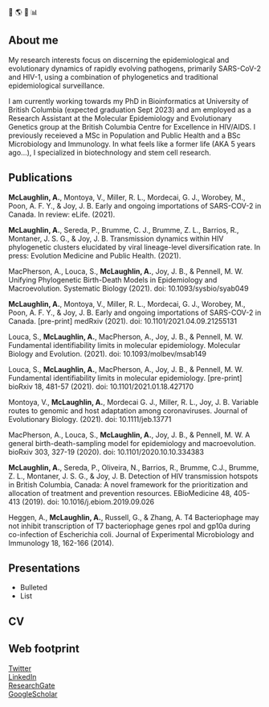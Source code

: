 :microbe:   :earth_americas:   :floppy_disk:   :bar_chart:	

## About me
My research interests focus on discerning the epidemiological and evolutionary dynamics of rapidly evolving pathogens, primarily SARS-CoV-2 and HIV-1, using a combination of phylogenetics and traditional epidemiological surveillance. 

I am currently working towards my PhD in Bioinformatics at University of British Columbia (expected graduation Sept 2023) and am employed as a Research Assistant at the Molecular Epidemiology and Evolutionary Genetics group at the British Columbia Centre for Excellence in HIV/AIDS. I previously receieved a MSc in Population and Public Health and a BSc Microbiology and Immunology. In what feels like a former life (AKA 5 years ago...), I specialized in biotechnology and stem cell research.

## Publications
**McLaughlin, A.**, Montoya, V., Miller, R. L., Mordecai, G. J., Worobey, M., Poon, A. F. Y., & Joy, J. B. Early and ongoing importations of SARS-COV-2 in Canada. In review: eLife. (2021).

**McLaughlin, A.**, Sereda, P., Brumme, C. J., Brumme, Z. L., Barrios, R., Montaner, J. S. G., & Joy, J. B. Transmission dynamics within HIV phylogenetic clusters elucidated by viral lineage-level diversification rate. In press: Evolution Medicine and Public Health. (2021).

MacPherson, A., Louca, S., **McLaughlin, A.**, Joy, J. B., & Pennell, M. W. Unifying Phylogenetic Birth-Death Models in Epidemiology and Macroevolution. Systematic Biology (2021). doi: 10.1093/sysbio/syab049
  
**McLaughlin, A.**, Montoya, V., Miller, R. L., Mordecai, G. J., Worobey, M., Poon, A. F. Y., & Joy, J. B. Early and ongoing importations of SARS-COV-2 in Canada. [pre-print] medRxiv (2021). doi: 10.1101/2021.04.09.21255131

Louca, S., **McLaughlin, A.**, MacPherson, A., Joy, J. B., & Pennell, M. W. Fundamental identifiability limits in molecular epidemiology. Molecular Biology and Evolution. (2021). doi: 10.1093/molbev/msab149

Louca, S., **McLaughlin, A.**, MacPherson, A., Joy, J. B., & Pennell, M. W. Fundamental identifiability limits in molecular epidemiology. [pre-print] bioRxiv 18, 481-57 (2021). doi: 10.1101/2021.01.18.427170

Montoya, V., **McLaughlin, A.**, Mordecai G. J., Miller, R. L., Joy, J. B. Variable routes to genomic and host adaptation among coronaviruses. Journal of Evolutionary Biology. (2021). doi: 10.1111/jeb.13771

MacPherson, A., Louca, S., **McLaughlin, A.**, Joy, J. B., & Pennell, M. W. A general birth-death-sampling model for epidemiology and macroevolution. bioRxiv 303, 327-19 (2020). doi: 10.1101/2020.10.10.334383  

**McLaughlin, A.**, Sereda, P., Oliveira, N., Barrios, R., Brumme, C.J., Brumme, Z. L., Montaner, J. S. G., & Joy, J. B. Detection of HIV transmission hotspots in British Columbia, Canada: A novel framework for the prioritization and allocation of treatment and prevention resources. EBioMedicine 48, 405-413 (2019). doi: 10.1016/j.ebiom.2019.09.026

Heggen, A., **McLaughlin, A.**, Russell, G., & Zhang, A. T4 Bacteriophage may not inhibit transcription of T7 bacteriophage genes rpol and gp10a during co-infection of Escherichia coli. Journal of Experimental Microbiology and Immunology 18, 162-166 (2014).
 
## Presentations
- Bulleted
- List

## CV
<link a pdf>

## Web footprint
[Twitter](https://twitter.com/AngelaMcLaughin)  
[LinkedIn](https://www.linkedin.com/in/angela-mclaughlin/)  
[ResearchGate](https://www.researchgate.net/profile/Angela-Mclaughlin-4)  
[GoogleScholar](https://scholar.google.ca/citations?user=SHmc-yYAAAAJ&hl=en&oi=sra)  

